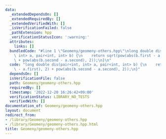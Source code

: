 ```yaml
---
data:
  _extendedDependsOn: []
  _extendedRequiredBy: []
  _extendedVerifiedWith: []
  _isVerificationFailed: false
  _pathExtension: hpp
  _verificationStatusIcon: ':warning:'
  attributes:
    links: []
  bundledCode: "#line 1 \"Geomeny/geomeny-others.hpp\"\nlong double dis(pair<int,\
    \ int> a, pair<int, int> b) {\n    return sqrt(pow(abs(b.first - a.first), 2)\
    \ + pow(abs(b.second - a.second), 2));\n}\n"
  code: "long double dis(pair<int, int> a, pair<int, int> b) {\n    return sqrt(pow(abs(b.first\
    \ - a.first), 2) + pow(abs(b.second - a.second), 2));\n}"
  dependsOn: []
  isVerificationFile: false
  path: Geomeny/geomeny-others.hpp
  requiredBy: []
  timestamp: '2022-12-20 16:26:42+09:00'
  verificationStatus: LIBRARY_NO_TESTS
  verifiedWith: []
documentation_of: Geomeny/geomeny-others.hpp
layout: document
redirect_from:
- /library/Geomeny/geomeny-others.hpp
- /library/Geomeny/geomeny-others.hpp.html
title: Geomeny/geomeny-others.hpp
---
```

